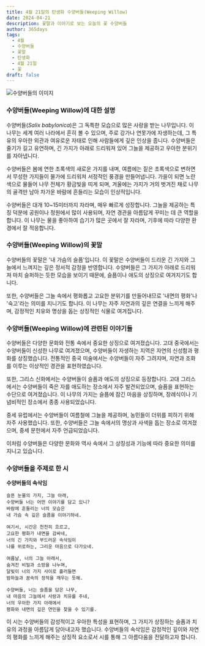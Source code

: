 ```yaml
---
title: 4월 21일의 탄생화 수양버들(Weeping Willow)
date: 2024-04-21
description: 꽃말과 이야기로 보는 오늘의 꽃 수양버들
author: 365days
tags:
  - 4월
  - 수양버들
  - 꽃말
  - 탄생화
  - 4월 21일
  - 꽃
draft: false
---
```



![수양버들의 이미지](https://cdn.pixabay.com/photo/2022/06/02/16/23/weeping-willow-7238442_640.jpg#center)


### 수양버들(Weeping Willow)에 대한 설명

수양버들(*Salix babylonica*)은 그 독특한 모습으로 많은 사랑을 받는 나무입니다. 이 나무는 세계 여러 나라에서 흔히 볼 수 있으며, 주로 강가나 연못가에 자생하는데, 그 특유의 우아한 외관과 여유로운 자태로 인해 사람들에게 깊은 인상을 줍니다. 수양버들은 줄기가 길고 유연하며, 긴 가지가 아래로 드리워져 있어 그늘을 제공하고 우아한 분위기를 자아냅니다. 

수양버들은 봄에 연한 초록색의 새로운 가지를 내며, 여름에는 짙은 초록색으로 변하면서 무성한 가지들이 물가에 드리워져 서정적인 풍경을 만들어냅니다. 가을이 되면 노란색으로 물들어 나무 전체가 황금빛을 띠게 되며, 겨울에는 가지가 거의 벗겨진 채로 나무의 골격만 남아 차가운 바람에 흔들리는 모습이 인상적입니다. 

수양버들은 대개 10~15미터까지 자라며, 매우 빠르게 성장합니다. 그늘을 제공하는 특징 덕분에 공원이나 정원에서 많이 사용되며, 자연 경관을 아름답게 꾸미는 데 큰 역할을 합니다. 이 나무는 물을 좋아하여 습기가 많은 곳에서 잘 자라며, 기후에 따라 다양한 환경에서 잘 적응합니다.

### 수양버들(Weeping Willow)의 꽃말

수양버들의 꽃말은 '내 가슴의 슬픔'입니다. 이 꽃말은 수양버들이 드리운 긴 가지와 그늘에서 느껴지는 깊은 정서적 감정을 반영합니다. 수양버들은 그 가지가 아래로 드리워져 마치 슬퍼하는 듯한 모습을 보이기 때문에, 슬픔이나 애도의 상징으로 여겨지기도 합니다.

또한, 수양버들은 그늘 속에서 평화롭고 고요한 분위기를 만들어내므로 '내면의 평화'나 '숙고'라는 의미를 지니기도 합니다. 이 나무는 자주 자연과의 깊은 연결을 느끼게 해주며, 감정적인 치유와 명상을 돕는 상징적인 식물로 여겨집니다.

### 수양버들(Weeping Willow)에 관련된 이야기들

수양버들은 다양한 문화와 전통 속에서 중요한 상징으로 여겨졌습니다. 고대 중국에서는 수양버들이 신성한 나무로 여겨졌으며, 수양버들이 자생하는 지역은 자연의 신성함과 평화를 상징했습니다. 전통적인 중국 미술에서는 수양버들이 자주 그려지며, 자연과 조화를 이루는 이상적인 경관을 표현하였습니다.

또한, 그리스 신화에서는 수양버들이 슬픔과 애도의 상징으로 등장합니다. 고대 그리스에서는 수양버들이 죽은 자를 애도하는 장소에서 자주 발견되었으며, 슬픔을 표현하는 수단으로 여겨졌습니다. 이 나무의 가지는 슬픔에 잠긴 마음을 상징하며, 장례식이나 기념비적인 장소에서 종종 사용되었습니다.

중세 유럽에서는 수양버들이 여름철에 그늘을 제공하며, 농민들이 더위를 피하기 위해 자주 사용했습니다. 또한, 수양버들은 그늘 속에서의 명상과 사색을 돕는 장소로 여겨졌으며, 중세 문헌에서 자주 언급되었습니다. 

이처럼 수양버들은 다양한 문화와 역사 속에서 그 상징성과 기능에 따라 중요한 의미를 지니고 있습니다.

### 수양버들을 주제로 한 시

**수양버들의 속삭임**

```
슬픈 눈물의 가지, 그늘 아래,  
수양버들 너는 어떤 이야기를 담고 있니?  
바람에 흔들리는 너의 모습은  
내 가슴 속 깊은 슬픔을 이야기하네.

여기서, 시간은 천천히 흐르고,  
고요한 평화가 내면을 감싸네,  
너의 긴 가지와 부드러운 속삭임이  
나를 위로하는, 그리운 마음으로 다가오네.

여름날, 너의 그늘 아래서,  
숨겨진 비밀과 소망을 나누며,  
달빛이 너의 가지 사이로 흘러들면  
밤하늘과 꿈속의 정적을 깨우는 듯해.

수양버들, 너는 슬픔을 담은 나무,  
내 마음의 그늘에서 사랑과 치유를 주네,  
너의 우아한 가지 아래에서  
평화와 내면의 깊은 연민을 찾을 수 있기를.
```

이 시는 수양버들의 감성적이고 우아한 특성을 표현하며, 그 가지가 상징하는 슬픔과 치유의 과정을 아름답게 담아내고자 했습니다. 수양버들의 속삭임은 감정적인 깊이와 자연의 평화를 느끼게 해주는 상징적 요소로서 시를 통해 그 아름다움을 전달하고자 합니다.

